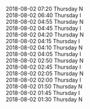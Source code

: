 2018-08-02 07:20 Thursday  N  
2018-08-02 06:40 Thursday  I  
2018-08-02 04:55 Thursday  N  
2018-08-02 04:45 Thursday  I  
2018-08-02 04:20 Thursday  N  
2018-08-02 04:15 Thursday  I  
2018-08-02 04:10 Thursday  N  
2018-08-02 04:05 Thursday  I  
2018-08-02 02:50 Thursday  N  
2018-08-02 02:45 Thursday  I  
2018-08-02 02:05 Thursday  N  
2018-08-02 02:00 Thursday  I  
2018-08-02 01:50 Thursday  N  
2018-08-02 01:45 Thursday  I  
2018-08-02 01:30 Thursday  N  
